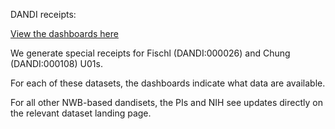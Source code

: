 DANDI receipts:

[View the dashboards here](https://biccn.github.io/Quarterly_Submission_Receipts/)

We generate special receipts for Fischl (DANDI:000026) and Chung (DANDI:000108) U01s.

For each of these datasets, the dashboards indicate what data are available. 

For all other NWB-based dandisets, the PIs and NIH see updates directly on the relevant dataset landing page.
